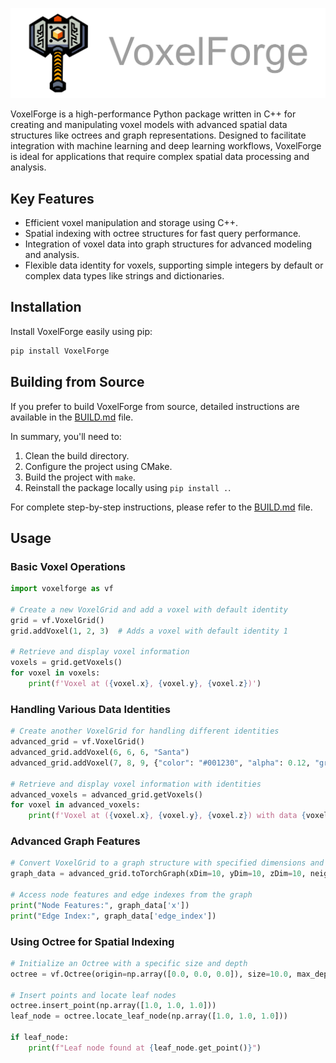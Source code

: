![](img/banner.png)

VoxelForge is a high-performance Python package written in C++ for creating and manipulating voxel models with advanced spatial data structures like octrees and graph representations. Designed to facilitate integration with machine learning and deep learning workflows, VoxelForge is ideal for applications that require complex spatial data processing and analysis.

## Key Features

- Efficient voxel manipulation and storage using C++.
- Spatial indexing with octree structures for fast query performance.
- Integration of voxel data into graph structures for advanced modeling and analysis.
- Flexible data identity for voxels, supporting simple integers by default or complex data types like strings and dictionaries.


## Installation

Install VoxelForge easily using pip:

```sh
pip install VoxelForge
```


## Building from Source

If you prefer to build VoxelForge from source, detailed instructions are available in the [BUILD.md](BUILD.md) file.

In summary, you'll need to:

1. Clean the build directory.
2. Configure the project using CMake.
3. Build the project with `make`.
4. Reinstall the package locally using `pip install .`.

For complete step-by-step instructions, please refer to the [BUILD.md](BUILD.md) file.


## Usage

### Basic Voxel Operations

```python
import voxelforge as vf

# Create a new VoxelGrid and add a voxel with default identity
grid = vf.VoxelGrid()
grid.addVoxel(1, 2, 3)  # Adds a voxel with default identity 1

# Retrieve and display voxel information
voxels = grid.getVoxels()
for voxel in voxels:
    print(f'Voxel at ({voxel.x}, {voxel.y}, {voxel.z})')
```

### Handling Various Data Identities

```python
# Create another VoxelGrid for handling different identities
advanced_grid = vf.VoxelGrid()
advanced_grid.addVoxel(6, 6, 6, "Santa")
advanced_grid.addVoxel(7, 8, 9, {"color": "#001230", "alpha": 0.12, "gravity": 0.81  })

# Retrieve and display voxel information with identities
advanced_voxels = advanced_grid.getVoxels()
for voxel in advanced_voxels:
    print(f'Voxel at ({voxel.x}, {voxel.y}, {voxel.z}) with data {voxel.data}')
```

### Advanced Graph Features

```python
# Convert VoxelGrid to a graph structure with specified dimensions and neighboring radius
graph_data = advanced_grid.toTorchGraph(xDim=10, yDim=10, zDim=10, neighboring_radius=1.0)

# Access node features and edge indexes from the graph
print("Node Features:", graph_data['x'])
print("Edge Index:", graph_data['edge_index'])
```

### Using Octree for Spatial Indexing

```python
# Initialize an Octree with a specific size and depth
octree = vf.Octree(origin=np.array([0.0, 0.0, 0.0]), size=10.0, max_depth=3)

# Insert points and locate leaf nodes
octree.insert_point(np.array([1.0, 1.0, 1.0]))
leaf_node = octree.locate_leaf_node(np.array([1.0, 1.0, 1.0]))

if leaf_node:
    print(f"Leaf node found at {leaf_node.get_point()}")
```
